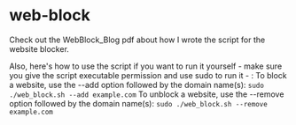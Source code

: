 # web-block
Check out the WebBlock_Blog pdf about how I wrote the script for the website blocker.

Also, here's how to use the script if you want to run it yourself - make sure you give the script executable permission and use sudo to run it - :
To block a website, use the --add option followed by the domain name(s):
```sudo ./web_block.sh --add example.com```
To unblock a website, use the --remove option followed by the domain name(s):
```sudo ./web_block.sh --remove example.com```
